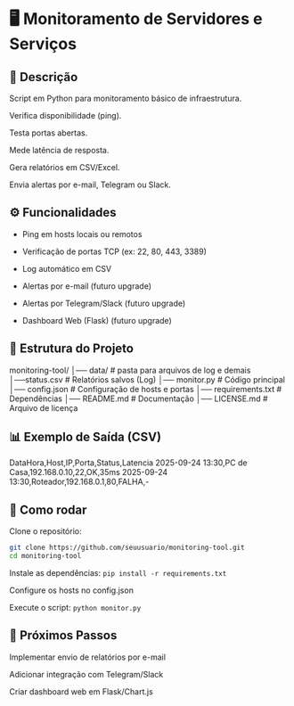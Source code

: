 # 🖥️ Monitoramento de Servidores e Serviços
## 📌 Descrição

Script em Python para monitoramento básico de infraestrutura.

Verifica disponibilidade (ping).

Testa portas abertas.

Mede latência de resposta.

Gera relatórios em CSV/Excel.

Envia alertas por e-mail, Telegram ou Slack.

## ⚙️ Funcionalidades

 * Ping em hosts locais ou remotos

 * Verificação de portas TCP (ex: 22, 80, 443, 3389)

 * Log automático em CSV

 * Alertas por e-mail (futuro upgrade)

 * Alertas por Telegram/Slack (futuro upgrade)

 * Dashboard Web (Flask) (futuro upgrade)

 
 ## 📂 Estrutura do Projeto
monitoring-tool/
│── data/               # pasta para arquivos de log e demais
    │──status.csv       # Relatórios salvos (Log)
│── monitor.py          # Código principal
│── config.json         # Configuração de hosts e portas
│── requirements.txt    # Dependências
│── README.md           # Documentação
│── LICENSE.md          # Arquivo de licença


## 📊 Exemplo de Saída (CSV)
DataHora,Host,IP,Porta,Status,Latencia
2025-09-24 13:30,PC de Casa,192.168.0.10,22,OK,35ms
2025-09-24 13:30,Roteador,192.168.0.1,80,FALHA,-

## 🚀 Como rodar

Clone o repositório:
 ```bash
git clone https://github.com/seuusuario/monitoring-tool.git
cd monitoring-tool
```

Instale as dependências: `pip install -r requirements.txt`


Configure os hosts no config.json

Execute o script: `python monitor.py`


## 📌 Próximos Passos

 Implementar envio de relatórios por e-mail

 Adicionar integração com Telegram/Slack

 Criar dashboard web em Flask/Chart.js